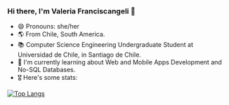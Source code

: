 ### Hi there, I'm Valeria Franciscangeli 👋


- 😄 Pronouns: she/her
- 🌎 From Chile, South America.
- 📚 Computer Science Engineering Undergraduate Student at Universidad de Chile, in Santiago de Chile. 
- 🌱 I'm currently learning about Web and Mobile Apps Development and No-SQL Databases.
- 🎖  Here's some stats:
<!--
![Anurag's GitHub stats](https://github-readme-stats.vercel.app/api?username=valfranciscangeli&show_icons=true&theme=radical)
-->

[![Top Langs](https://github-readme-stats.vercel.app/api/top-langs/?username=valfranciscangeli&show_icons=true&theme=dracula&layout=compact)](https://github.com/anuraghazra/github-readme-stats)

<!--
**valfranciscangeli/valfranciscangeli** is a ✨ _special_ ✨ repository because its `README.md` (this file) appears on your GitHub profile.

Here are some ideas to get you started:

- 🔭 I’m currently working on ...
- 🌱 I’m currently learning ...
- 👯 I’m looking to collaborate on ...
- 🤔 I’m looking for help with ...
- 💬 Ask me about ...
- 📫 How to reach me: ...
- 😄 Pronouns: ...
- ⚡ Fun fact: ...
-->
